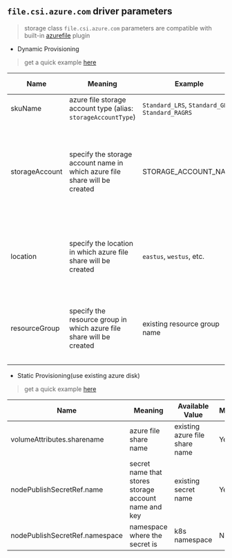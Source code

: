 ## `file.csi.azure.com` driver parameters
 > storage class `file.csi.azure.com` parameters are compatible with built-in [azurefile](https://kubernetes.io/docs/concepts/storage/volumes/#azurefile) plugin

 - Dynamic Provisioning
  > get a quick example [here](../deploy/example/storageclass-azurefile-csi.yaml)

Name | Meaning | Example | Mandatory | Default value 
--- | --- | --- | --- | ---
skuName | azure file storage account type (alias: `storageAccountType`) | `Standard_LRS`, `Standard_GRS`, `Standard_RAGRS` | No | `Standard_LRS`
storageAccount | specify the storage account name in which azure file share will be created | STORAGE_ACCOUNT_NAME | No | if empty, driver will find a suitable storage account that matches `skuName` in the same resource group
location | specify the location in which azure file share will be created | `eastus`, `westus`, etc. | No | if empty, driver will use the same location name as current k8s cluster
resourceGroup | specify the resource group in which azure file share will be created | existing resource group name | No | if empty, driver will use the same resource group name as current k8s cluster

 - Static Provisioning(use existing azure disk)
  > get a quick example [here](../deploy/example/pv-azurefile-csi.yaml)

Name | Meaning | Available Value | Mandatory | Default value
--- | --- | --- | --- | ---
volumeAttributes.sharename | azure file share name | existing azure file share name | Yes |
nodePublishSecretRef.name | secret name that stores storage account name and key | existing secret name |  Yes  | 
nodePublishSecretRef.namespace | namespace where the secret is | k8s namespace  |  No  | `default`
